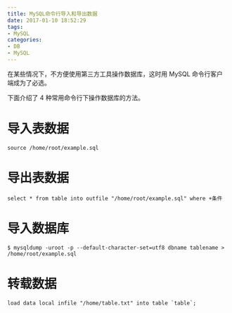 ```yaml
---
title: MySQL命令行导入和导出数据
date: 2017-01-10 18:52:29
tags:
- MySQL
categories:
- DB
- MySQL
---
```



在某些情况下，不方便使用第三方工具操作数据库，这时用 MySQL 命令行客户端成为了必选。<!--more-->

下面介绍了 4 种常用命令行下操作数据库的方法。

# 导入表数据

```Mysql
source /home/root/example.sql
```

# 导出表数据

```Mysql
select * from table into outfile "/home/root/example.sql" where +条件
```

# 导入数据库

```Shell
$ mysqldump -uroot -p --default-character-set=utf8 dbname tablename >  /home/root/example.sql
```

# 转载数据

```Mysql
load data local infile "/home/table.txt" into table `table`;
```
